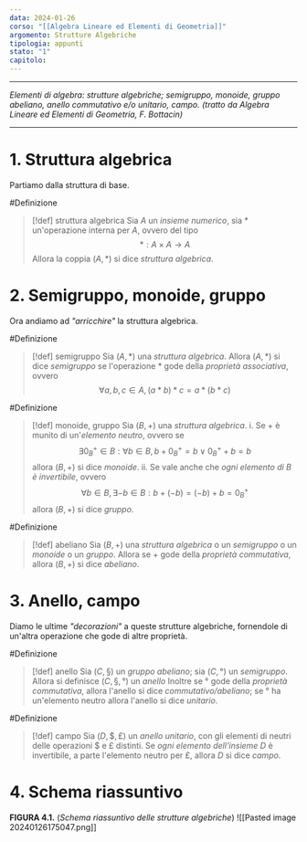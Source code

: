 ```yaml
---
data: 2024-01-26
corso: "[[Algebra Lineare ed Elementi di Geometria]]"
argomento: Strutture Algebriche
tipologia: appunti
stato: "1"
capitolo:
---
```

- - -
*Elementi di algebra: strutture algebriche; semigruppo, monoide, gruppo abeliano, anello commutativo e/o unitario, campo. (tratto da Algebra Lineare ed Elementi di Geometria, F. Bottacin)*
- - -
# 1. Struttura algebrica
Partiamo dalla struttura di base.

#Definizione 
> [!def] struttura algebrica
> Sia $A$ un *insieme numerico*, sia $*$ un'operazione interna per $A$, ovvero del tipo
> $$*: A \times A \longrightarrow A$$
> Allora la coppia $(A, *)$ si dice *struttura algebrica*.
# 2. Semigruppo, monoide, gruppo
Ora andiamo ad *"arricchire"* la struttura algebrica.

#Definizione 
> [!def] semigruppo
> Sia $(A, *)$ una *struttura algebrica*. Allora $(A, *)$ si dice *semigruppo* se l'operazione $*$ gode della *proprietà associativa*, ovvero
> $$\forall a, b, c \in A, (a*b)*c = a*(b*c)$$

#Definizione 
> [!def] monoide, gruppo
> Sia $(B, +)$ una *struttura algebrica*. 
> i. Se $+$ è munito di un'*elemento neutro*, ovvero se
> $$\exists 0^+_B \in B: \forall b \in B, b+0^+_B=b \vee 0^+_B+b=b$$
> allora $(B, +)$ si dice *monoide*.
> ii. Se vale anche che *ogni elemento di $B$ è invertibile*, ovvero
> $$\forall b \in B, \exists -b \in B: b+(-b) = (-b)+b = 0^+_B$$
> allora $(B, +)$ si dice *gruppo*. 

#Definizione 
> [!def] abeliano
> Sia $(B, +)$ una *struttura algebrica* o un *semigruppo* o un *monoide* o un *gruppo*.
> Allora se $+$ gode della *proprietà commutativa*, allora $(B, +)$ si dice *abeliano*.
# 3. Anello, campo
Diamo le ultime *"decorazioni"* a queste strutture algebriche, fornendole di un'altra operazione che gode di altre proprietà.

#Definizione 
> [!def] anello
> Sia $(C, §)$ un *gruppo abeliano*; sia $(C, °)$ un *semigruppo*.
> Allora si definisce $(C, §, °)$ un *anello*
> Inoltre se $°$ gode della *proprietà commutativa*, allora l'anello si dice *commutativo/abeliano*; se $°$ ha un'elemento neutro allora l'anello si dice *unitario*.

#Definizione 
> [!def] campo
> Sia $(D, \$, £)$ un *anello unitario*, con gli elementi di neutri delle operazioni $\$$ e $£$ distinti.
> Se *ogni elemento dell'insieme $D$* è invertibile, a parte l'elemento neutro per $£$, allora $D$ si dice *campo*.
> 
# 4. Schema riassuntivo
**FIGURA 4.1.** (*Schema riassuntivo delle strutture algebriche*)
![[Pasted image 20240126175047.png]]